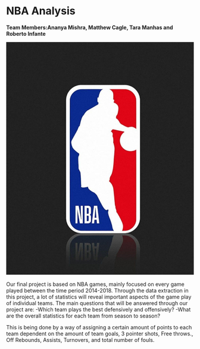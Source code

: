 # NBA Analysis

**Team Members:Ananya Mishra, Matthew Cagle, Tara Manhas and Roberto Infante**

![NBA](NBA-Analysis/www/nba_logo.jpeg)


Our final project is based on NBA games, mainly focused on every game played between the time period 2014-2018.
Through the data extraction in this project, a lot of statistics will reveal important aspects of the game play of individual teams. The main questions that will be answered through our project are:
-Which team plays the best defensively and offensively?
-What are the overall statistics for each team from season to season?

This is being done by a way of assigning a certain amount of points to each team dependent on the amount of team goals, 3 pointer shots, Free throws., Off Rebounds, Assists, Turnovers, and total number of fouls.